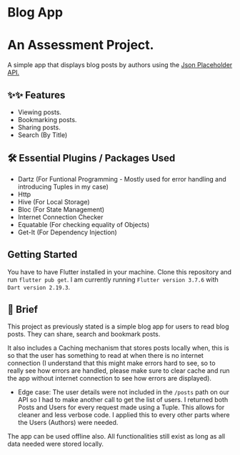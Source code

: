 # Blog App

# An Assessment Project.
A simple app that displays blog posts by authors using the [Json Placeholder API.](https://jsonplaceholder.typicode.com/)

## ✨✨ Features
- Viewing posts.
- Bookmarking posts.
- Sharing posts.
- Search (By Title)

## 🛠 Essential Plugins / Packages Used
- Dartz (For Funtional Programming - Mostly used for error handling and introducing Tuples in my case)
- Http
- Hive (For Local Storage)
- Bloc (For State Management) 
- Internet Connection Checker
- Equatable (For checking equality of Objects)
- Get-It (For Dependency Injection)

## Getting Started
You have to have Flutter installed in your machine. Clone this repository and run `flutter pub get`.
I am currently running `Flutter version 3.7.6` with `Dart version 2.19.3`.

## 📖 Brief
This project as previously stated is a simple blog app for users to read blog posts. They can share, search and bookmark posts. 

It also includes a Caching mechanism that stores posts locally when, this is so that the user has something to read at when there is no internet connection (I understand that this might make errors hard to see, so to really see how errors are handled, please make sure to clear cache and run the app without internet connection to see how errors are displayed).

* Edge case:
The user details were not included in the `/posts` path on our API so I had to make another call to get the list of users. I returned both Posts and Users for every request made using a Tuple. This allows for cleaner and less verbose code. I applied this to every other parts where the Users (Authors) were needed.


The app can be used offline also. All functionalities still exist as long as all data needed were stored locally.
